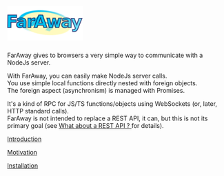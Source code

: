 # ![](/docs/FarAway.png)

FarAway gives to browsers a very simple way to communicate with a NodeJs server.

With FarAway,  you can easily make NodeJs server calls.  
You use simple local functions directly nested with foreign objects.   
The foreign aspect \(asynchronism\) is managed with Promises.

It's a kind of RPC for JS/TS functions/objects using WebSockets \(or, later, HTTP standard calls\).  
FarAway is not intended to replace a REST API, it can, but this is not its primary goal \(see [What about a REST API ? ](/what-about-a-rest-api.md)for details\).

[Introduction](/introduction.md)

[Motivation](/docs/motivation.md "Motivation")

[Installation](/docs/installation.md)


